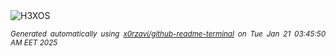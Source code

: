 <div align="justify">
<picture>
    <source media="(prefers-color-scheme: dark)" srcset="https://i.ibb.co/Hp7H7x8/output-gif.gif">
    <source media="(prefers-color-scheme: light)" srcset="https://i.ibb.co/Hp7H7x8/output-gif.gif">
    <img alt="H3XOS" src="https://i.ibb.co/Hp7H7x8/output-gif.gif">
</picture>

<sub><i>Generated automatically using [x0rzavi/github-readme-terminal](https://github.com/x0rzavi/github-readme-terminal) on Tue Jan 21 03:45:50 AM EET 2025</i></sub>
</div>